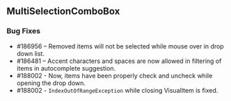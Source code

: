 ## MultiSelectionComboBox

### Bug Fixes

* \#186956 – Removed items will not be selected while mouse over in drop down list.
* \#186481 – Accent characters and spaces are now allowed in filtering of items in autocomplete suggestion.
* \#188002 - Now, items have been properly check and uncheck while opening the drop down.
* \#188002 - `IndexOutOfRangeException` while closing VisualItem is fixed.
